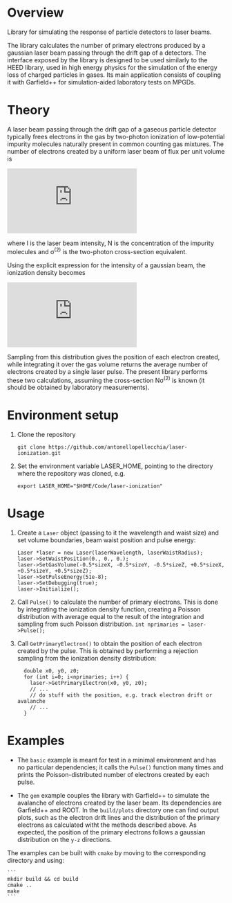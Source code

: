 # Overview

Library for simulating the response of particle detectors to laser beams.

The library calculates the number of primary electrons produced by a gaussian laser beam passing through the drift gap of a detectors. The interface exposed by the library is designed to be used similarly to the HEED library, used in high energy physics for the simulation of the energy loss of charged particles in gases. Its main application consists of coupling it with Garfield++ for simulation-aided laboratory tests on MPGDs.

# Theory

A laser beam passing through the drift gap of a gaseous particle detector typically frees electrons in the gas by two-photon ionization of low-potential impurity molecules naturally present in common counting gas mixtures. The number of electrons created by a uniform laser beam of flux per unit volume is

![](https://latex.codecogs.com/svg.latex?%5Cfrac%7BR%7D%7BV%7D%20%3D%20%5Cleft%28%5Cfrac%7B%5Clambda%7D%7Bhc%7D%5Cright%29%5E2%20I%5E2%20N%20%5Csigma%5E%7B%282%29%7D)

where I is the laser beam intensity, N is the concentration of the impurity molecules and &sigma;<sup>(2)</sup> is the two-photon cross-section equivalent.

Using the explicit expression for the intensity of a gaussian beam, the ionization density becomes

![](https://latex.codecogs.com/svg.latex?%5Cfrac%7BdR%7D%7Bdxdydz%7D%20%3D%20%5Cfrac%7BN%5Csigma%5E%7B%282%29%7D%7D%7B%28h%5Cnu%5E2%29%7D%20%5Cleft%5B%5Cfrac%7B2P%7D%7B%5Cpi%20w_0%5E2%7D%5Cleft%28%5Cfrac%7Bw_0%7D%7Bw%28z%29%5E2%7D%20%5Cright%29%5E2%20%5Ctext%7Be%7D%5E%7B-2%28x%5E2&plus;y%5E2%29/w%28z%29%5E2%7D%5Cright%5D%5E2)

Sampling from this distribution gives the position of each electron created, while integrating it over the gas volume returns the average number of electrons created by a single laser pulse. The present library performs these two calculations, assuming the cross-section N&sigma;<sup>(2)</sup> is known (it should be obtained by laboratory measurements).

# Environment setup

1. Clone the repository

    ``` git clone https://github.com/antonellopellecchia/laser-ionization.git ```

2. Set the environment variable LASER_HOME, pointing to the directory where the repository was cloned, e.g.

    ``` export LASER_HOME="$HOME/Code/laser-ionization" ```

# Usage

1. Create a `Laser` object (passing to it the wavelength and waist size) and set volume boundaries, beam waist position and pulse energy:

    ```
    Laser *laser = new Laser(laserWavelength, laserWaistRadius);
    laser->SetWaistPosition(0., 0., 0.);
    laser->SetGasVolume(-0.5*sizeX, -0.5*sizeY, -0.5*sizeZ, +0.5*sizeX, +0.5*sizeY, +0.5*sizeZ);
    laser->SetPulseEnergy(51e-8);
    laser->SetDebugging(true);
    laser->Initialize();
    ```
    
2. Call `Pulse()` to calculate the number of primary electrons. This is done by integrating the ionization density function, creating a Poisson distribution with average equal to the result of the integration and sampling from such Poisson distribution.
    ``` int nprimaries = laser->Pulse(); ```

3. Call `GetPrimaryElectron()` to obtain the position of each electron created by the pulse. This is obtained by performing a rejection sampling from the ionization density distribution:
    ```
      double x0, y0, z0;
      for (int i=0; i<nprimaries; i++) {
        laser->GetPrimaryElectron(x0, y0, z0);
        // ...
        // do stuff with the position, e.g. track electron drift or avalanche
        // ...
      }
    ```
    
# Examples

- The `basic` example is meant for test in a minimal environment and has no particular dependencies; it calls the `Pulse()` function many times and prints the Poisson-distributed number of electrons created by each pulse.

- The `gem` example couples the library with Garfield++ to simulate the avalanche of electrons created by the laser beam. Its dependencies are Garfield++ and ROOT. In the `build/plots` directory one can find output plots, such as the electron drift lines and the distribution of the primary electrons as calculated witht the methods described above. As expected, the position of the primary electrons follows a gaussian distribution on the `y-z` directions.

The examples can be built with `cmake` by moving to the corresponding directory and using:

    ```
    mkdir build && cd build
    cmake ..
    make
    ```
